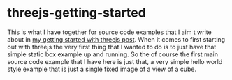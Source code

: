 # threejs-getting-started

This is what I have together for source code examples that I aim t write about in [my getting started with threejs post](https://dustinpfister.github.io/2018/04/04/threejs-getting-started/). When it comes to first starting out with threejs the very first thing that I wanted to do is to just have that simple static box example up and running. So the of course the first main source code example that I have here is just that, a very simple hello world style example that is just a single fixed image of a view of a cube.

